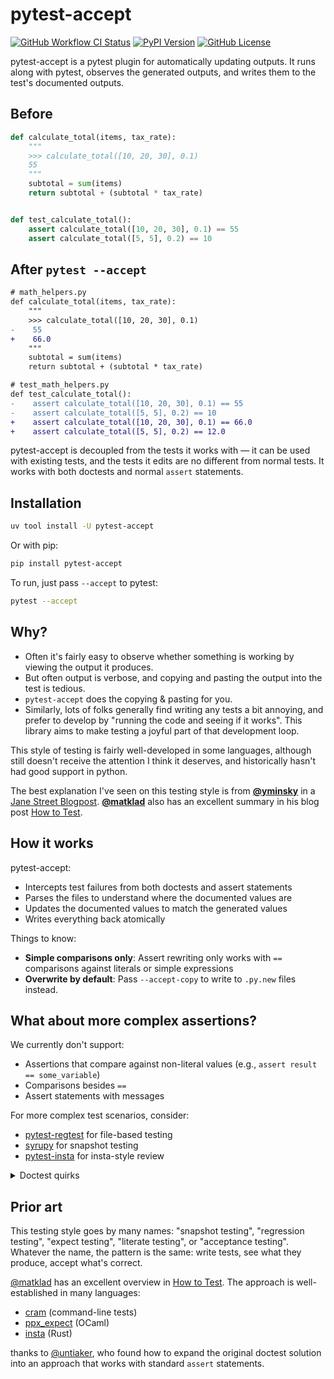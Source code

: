 # pytest-accept

[![GitHub Workflow CI Status](https://img.shields.io/github/actions/workflow/status/max-sixty/pytest-accept/test.yaml?branch=main&logo=github&style=for-the-badge)](https://github.com/max-sixty/pytest-accept/actions?query=workflow:test)
[![PyPI Version](https://img.shields.io/pypi/v/pytest-accept?style=for-the-badge)](https://pypi.python.org/pypi/pytest-accept/)
[![GitHub License](https://img.shields.io/github/license/max-sixty/pytest-accept?style=for-the-badge)](https://github.com/max-sixty/pytest-accept/blob/main/LICENSE)

pytest-accept is a pytest plugin for automatically updating outputs. It runs
along with pytest, observes the generated outputs, and writes them to the test's
documented outputs.

## Before

```python
def calculate_total(items, tax_rate):
    """
    >>> calculate_total([10, 20, 30], 0.1)
    55
    """
    subtotal = sum(items)
    return subtotal + (subtotal * tax_rate)


def test_calculate_total():
    assert calculate_total([10, 20, 30], 0.1) == 55
    assert calculate_total([5, 5], 0.2) == 10
```

## After `pytest --accept`

```diff
# math_helpers.py
def calculate_total(items, tax_rate):
    """
    >>> calculate_total([10, 20, 30], 0.1)
-    55
+    66.0
    """
    subtotal = sum(items)
    return subtotal + (subtotal * tax_rate)

# test_math_helpers.py
def test_calculate_total():
-    assert calculate_total([10, 20, 30], 0.1) == 55
-    assert calculate_total([5, 5], 0.2) == 10
+    assert calculate_total([10, 20, 30], 0.1) == 66.0
+    assert calculate_total([5, 5], 0.2) == 12.0
```

pytest-accept is decoupled from the tests it works with — it can be used with
existing tests, and the tests it edits are no different from normal tests. It
works with both doctests and normal `assert` statements.

## Installation

```sh
uv tool install -U pytest-accept
```

Or with pip:

```sh
pip install pytest-accept
```

To run, just pass `--accept` to pytest:

```sh
pytest --accept
```

## Why?

- Often it's fairly easy to observe whether something is working by viewing the
  output it produces.
- But often output is verbose, and copying and pasting the output into the test
  is tedious.
- `pytest-accept` does the copying & pasting for you.
- Similarly, lots of folks generally find writing any tests a bit annoying, and
  prefer to develop by "running the code and seeing if it works". This library
  aims to make testing a joyful part of that development loop.

This style of testing is fairly well-developed in some languages, although still
doesn't receive the attention I think it deserves, and historically hasn't had
good support in python.

The best explanation I've seen on this testing style is from
**[@yminsky](https://github.com/yminsky)** in a
[Jane Street Blogpost](https://blog.janestreet.com/testing-with-expectations/).
**[@matklad](https://github.com/matklad)** also has an excellent summary in his
blog post [How to Test](https://matklad.github.io//2021/05/31/how-to-test.html).

## How it works

pytest-accept:

- Intercepts test failures from both doctests and assert statements
- Parses the files to understand where the documented values are
- Updates the documented values to match the generated values
- Writes everything back atomically

Things to know:

- **Simple comparisons only**: Assert rewriting only works with `==` comparisons
  against literals or simple expressions
- **Overwrite by default**: Pass `--accept-copy` to write to `.py.new` files
  instead.

## What about more complex assertions?

We currently don't support:

- Assertions that compare against non-literal values (e.g.,
  `assert result == some_variable`)
- Comparisons besides `==`
- Assert statements with messages

For more complex test scenarios, consider:

- [pytest-regtest](https://gitlab.com/uweschmitt/pytest-regtest) for file-based
  testing
- [syrupy](https://github.com/tophat/syrupy) for snapshot testing
- [pytest-insta](https://github.com/vberlier/pytest-insta) for insta-style
  review

<details>
<summary>Doctest quirks</summary>

Doctests are great for examples, but they have quirks

- Use raw strings for examples with backslashes:

  ```python
  r"""
  >>> print("\n")
  \n
  """
  ```

- We handle blank lines automatically:

  ```python
  """
  >>> print("one\n\ntwo")
  one
  <BLANKLINE>
  two
  """
  ```

- Really long outputs get truncated so they won't break your editor

</details>

## Prior art

This testing style goes by many names: "snapshot testing", "regression testing",
"expect testing", "literate testing", or "acceptance testing". Whatever the
name, the pattern is the same: write tests, see what they produce, accept what's
correct.

[@matklad](https://github.com/matklad) has an excellent overview in
[How to Test](https://matklad.github.io//2021/05/31/how-to-test.html). The
approach is well-established in many languages:

- [cram](https://bitheap.org/cram/) (command-line tests)
- [ppx_expect](https://github.com/janestreet/ppx_expect) (OCaml)
- [insta](https://github.com/mitsuhiko/insta) (Rust)

thanks to [@untiaker](https://github.com/untitaker), who found how to expand the
original doctest solution into an approach that works with standard `assert`
statements.
